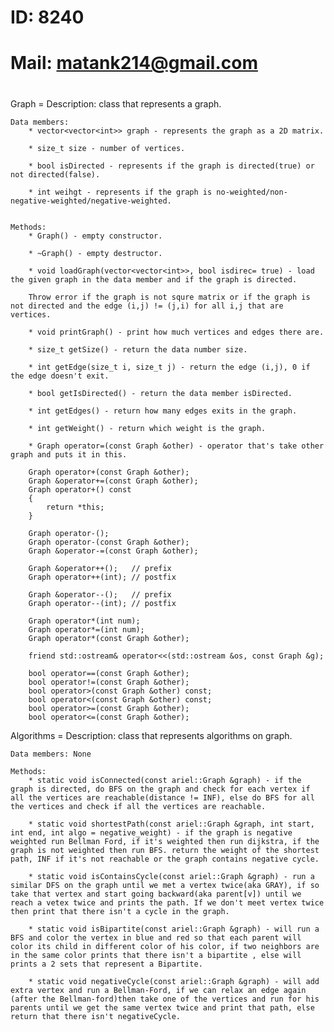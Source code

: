 #
#    ID: 8240
#    Mail: matank214@gmail.com
#

Graph =
    Description: class that represents a graph.

    Data members:
        * vector<vector<int>> graph - represents the graph as a 2D matrix.

        * size_t size - number of vertices.

        * bool isDirected - represents if the graph is directed(true) or not directed(false).

        * int weihgt - represents if the graph is no-weighted/non-negative-weighted/negative-weighted.
        

    Methods:
        * Graph() - empty constructor.

        * ~Graph() - empty destructor.

        * void loadGraph(vector<vector<int>>, bool isdirec= true) - load the given graph in the data member and if the graph is directed.

        Throw error if the graph is not squre matrix or if the graph is not directed and the edge (i,j) != (j,i) for all i,j that are vertices.

        * void printGraph() - print how much vertices and edges there are. 

        * size_t getSize() - return the data number size.

        * int getEdge(size_t i, size_t j) - return the edge (i,j), 0 if the edge doesn't exit.

        * bool getIsDirected() - return the data member isDirected.

        * int getEdges() - return how many edges exits in the graph.

        * int getWeight() - return which weight is the graph.

        * Graph operator=(const Graph &other) - operator that's take other graph and puts it in this.

        Graph operator+(const Graph &other);
        Graph &operator+=(const Graph &other);
        Graph operator+() const
        {
            return *this;
        }

        Graph operator-();
        Graph operator-(const Graph &other);
        Graph &operator-=(const Graph &other);

        Graph &operator++();   // prefix
        Graph operator++(int); // postfix

        Graph &operator--();   // prefix
        Graph operator--(int); // postfix

        Graph operator*(int num);
        Graph operator*=(int num);
        Graph operator*(const Graph &other);

        friend std::ostream& operator<<(std::ostream &os, const Graph &g);

        bool operator==(const Graph &other);
        bool operator!=(const Graph &other);
        bool operator>(const Graph &other) const;
        bool operator<(const Graph &other) const;
        bool operator>=(const Graph &other);
        bool operator<=(const Graph &other);


Algorithms =
    Description: class that represents algorithms on graph.

    Data members: None

    Methods:
        * static void isConnected(const ariel::Graph &graph) - if the graph is directed, do BFS on the graph and check for each vertex if all the vertices are reachable(distance != INF), else do BFS for all the vertices and check if all the vertices are reachable.

        * static void shortestPath(const ariel::Graph &graph, int start, int end, int algo = negative_weight) - if the graph is negative weighted run Bellman Ford, if it's weighted then run dijkstra, if the graph is not weighted then run BFS. return the weight of the shortest path, INF if it's not reachable or the graph contains negative cycle.

        * static void isContainsCycle(const ariel::Graph &graph) - run a similar DFS on the graph until we met a vertex twice(aka GRAY), if so take that vertex and start going backward(aka parent[v]) until we reach a vetex twice and prints the path. If we don't meet vertex twice then print that there isn't a cycle in the graph.

        * static void isBipartite(const ariel::Graph &graph) - will run a BFS and color the vertex in blue and red so that each parent will color its child in different color of his color, if two neighbors are in the same color prints that there isn't a bipartite , else will prints a 2 sets that represent a Bipartite.

        * static void negativeCycle(const ariel::Graph &graph) - will add extra vertex and run a Bellman-Ford, if we can relax an edge again (after the Bellman-ford)then take one of the vertices and run for his parents until we get the same vertex twice and print that path, else return that there isn't negativeCycle.